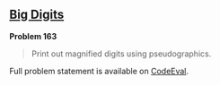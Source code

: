 [Big Digits][ce]
----------------

**Problem 163**

> Print out magnified digits using pseudographics.

Full problem statement is available on [CodeEval][ce].

[ce]: https://www.codeeval.com/browse/163/
      "View problem statement on CodeEval"
